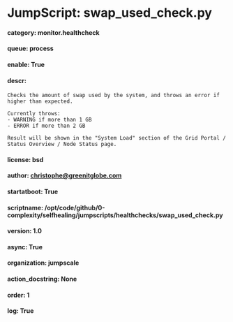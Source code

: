 
# JumpScript: swap_used_check.py
        
#### category: monitor.healthcheck
#### queue: process
#### enable: True
#### descr: 
```
Checks the amount of swap used by the system, and throws an error if higher than expected.

Currently throws:
- WARNING if more than 1 GB
- ERROR if more than 2 GB

Result will be shown in the "System Load" section of the Grid Portal / Status Overview / Node Status page.

```
#### license: bsd
#### author: christophe@greenitglobe.com
#### startatboot: True
#### scriptname: /opt/code/github/0-complexity/selfhealing/jumpscripts/healthchecks/swap_used_check.py
#### version: 1.0
#### async: True
#### organization: jumpscale
#### action_docstring: None
#### order: 1
#### log: True